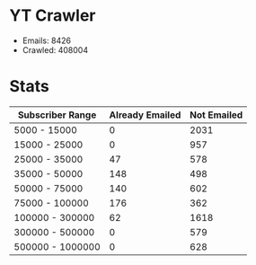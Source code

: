 # YT Crawler
- Emails: 8426
- Crawled: 408004

# Stats
| Subscriber Range  | Already Emailed | Not Emailed |
|-------|-------|-------|
| 5000 - 15000 | 0 | 2031 |
| 15000 - 25000 | 0 | 957 |
| 25000 - 35000 | 47 | 578 |
| 35000 - 50000 | 148 | 498 |
| 50000 - 75000 | 140 | 602 |
| 75000 - 100000 | 176 | 362 |
| 100000 - 300000 | 62 | 1618 |
| 300000 - 500000 | 0 | 579 |
| 500000 - 1000000 | 0 | 628 |
